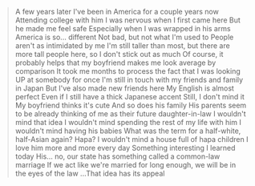>A few years later
>I've been in America for a couple years now
>Attending college with him
>I was nervous when I first came here
>But he made me feel safe
>Especially when I was wrapped in his arms
>America is so... different
>Not bad, but not what I'm used to
>People aren't as intimidated by me
>I'm still taller than most, but there are more tall people here, so I don't stick out as much
>Of course, it probably helps that my boyfriend makes me look average by comparison
>It took me months to process the fact that I was looking UP at somebody for once
>I'm still in touch with my friends and family in Japan
>But I've also made new friends here
>My English is almost perfect
>Even if I still have a thick Japanese accent
>Still, I don't mind it
>My boyfriend thinks it's cute
>And so does his family
>His parents seem to be already thinking of me as their future daughter-in-law
>I wouldn't mind that idea
>I wouldn't mind spending the rest of my life with him
>I wouldn't mind having his babies
>What was the term for a half-white, half-Asian again? Hapa?
>I wouldn't mind a house full of hapa children
>I love him more and more every day
>Something interesting I learned today
>His... no, our state has something called a common-law marriage
>If we act like we're married for long enough, we will be in the eyes of the law
>...That idea has its appeal
